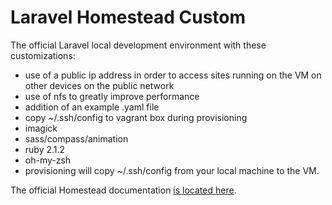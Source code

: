 # Laravel Homestead Custom

The official Laravel local development environment with these customizations:
- use of a public ip address in order to access sites running on the VM on other devices on the public network
- use of nfs to greatly improve performance
- addition of an example .yaml file
- copy ~/.ssh/config to vagrant box during provisioning
- imagick
- sass/compass/animation
- ruby 2.1.2
- oh-my-zsh
- provisioning will copy ~/.ssh/config from your local machine to the VM.


The official Homestead documentation [is located here](http://laravel.com/docs/homestead?version=4.2).
